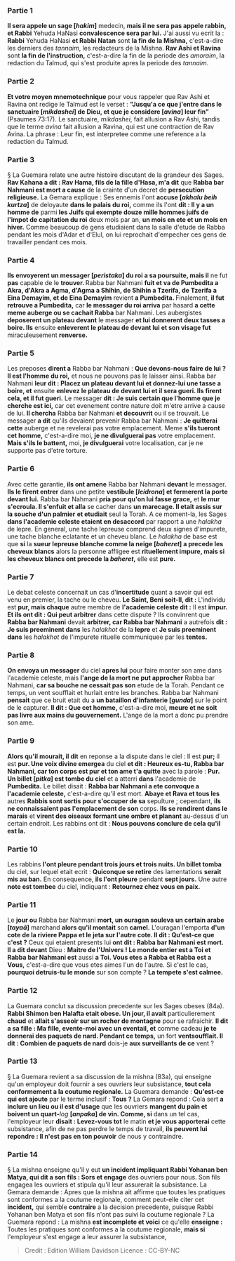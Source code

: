 
### Partie 1
<b>Il sera appele un sage [<i>hakim</i>]</b> medecin, <b>mais il ne sera pas appele rabbin, et Rabbi</b> Yehuda HaNasi</b> <b>convalescence sera par lui.</b> J'ai aussi vu ecrit la : <b>Rabbi</b> Yehuda HaNasi <b>et Rabbi Natan</b> sont <b>la fin de la Mishna,</b> c'est-a-dire les derniers des <i>tannaim</i>, les redacteurs de la Mishna. <b>Rav Ashi et Ravina</b> sont <b>la fin de l'instruction,</b> c'est-a-dire la fin de la periode des <i>amoraim</i>, la redaction du Talmud, qui s'est produite apres la periode des <i>tannaim</i>.

### Partie 2
<b>Et votre moyen mnemotechnique</b> pour vous rappeler que Rav Ashi et Ravina ont redige le Talmud est le verset : <b>"Jusqu'a ce que j'entre dans le sanctuaire [<i>mikdashei</i>] de Dieu, et que je considere [<i>avina</i>] leur fin"</b> (Psaumes 73:17). Le sanctuaire, <i>mikdashei</i>, fait allusion a Rav Ashi, tandis que le terme <i>avina</i> fait allusion a Ravina, qui est une contraction de Rav Avina. La phrase : Leur fin, est interpretee comme une reference a la redaction du Talmud.

### Partie 3
§ La Guemara relate une autre histoire discutant de la grandeur des Sages. <b>Rav Kahana a dit : Rav Hama, fils de la fille d'Hasa, m'a dit</b> que <b>Rabba bar Nahmani est mort a cause</b> de la crainte d'un decret de <b>persecution religieuse.</b> La Gemara explique : Ses ennemis l'ont <b>accuse [<i>akhalu beih kurtza</i>]</b> de deloyaute <b>dans le palais du roi,</b> comme ils l'ont <b>dit : Il y a un homme de</b> parmi <b>les Juifs qui exempte douze mille hommes juifs de l'impot de capitation du roi</b> deux mois par an, <b>un mois en ete et un mois en hiver.</b> Comme beaucoup de gens etudiaient dans la salle d'etude de Rabba pendant les mois d'Adar et d'Elul, on lui reprochait d'empecher ces gens de travailler pendant ces mois.

### Partie 4
<b>Ils envoyerent un messager [<i>peristaka</i>] du roi a sa poursuite, mais il</b> ne fut <b>pas</b> capable de le <b>trouver. </b> Rabba bar Nahmani <b>fuit et va de Pumbedita a Akra, d'Akra a Agma, d'Agma a Shihin, de Shihin a Tzerifa, de Tzerifa a Eina Demayim, et de Eina Demayim</b> revient <b>a Pumbedita. </b> Finalement, <b>il fut retrouve a Pumbedita,</b> car <b>le messager du roi arriva</b> par hasard <b>a cette meme auberge ou se cachait Rabba</b> bar Nahmani. Les aubergistes <b>deposerent un plateau devant</b> le messager <b>et lui donnerent deux tasses a boire. Ils</b> ensuite <b>enleverent le plateau de devant lui et son visage fut</b> miraculeusement <b>renverse.</b>

### Partie 5
Les preposes <b>dirent a</b> Rabba bar Nahmani : <b>Que devons-nous faire de lui ? Il est l'homme du roi,</b> et nous ne pouvons pas le laisser ainsi. Rabba bar Nahmani <b>leur dit : Placez un plateau devant lui et donnez-lui une tasse a boire, et</b> ensuite <b>enlevez le plateau de devant lui et il sera gueri. Ils firent cela, et il fut gueri.</b> Le messager <b>dit : Je suis certain que l'homme que je cherche est ici,</b> car cet evenement contre nature doit m'etre arrive a cause de lui. <b>Il chercha</b> Rabba bar Nahmani <b>et decouvrit</b> ou il se trouvait. Le messager <b>a dit</b> qu'ils devaient prevenir Rabba bar Nahmani : <b>Je quitterai cette</b> auberge et ne revelerai pas votre emplacement. Meme <b>s'ils tueront cet homme,</b> c'est-a-dire moi, <b>je ne divulguerai pas</b> votre emplacement. <b>Mais s'ils le battent,</b> moi, <b>je divulguerai</b> votre localisation, car je ne supporte pas d'etre torture.

### Partie 6
Avec cette garantie, <b>ils ont amene</b> Rabba bar Nahmani <b>devant</b> le messager. <b>Ils le firent entrer</b> dans une petite <b>vestibule [<i>leidrona</i>] et fermerent la porte devant lui.</b> Rabba bar Nahmani <b>pria pour qu'on lui fasse grace,</b> et <b>le mur s'ecroula. Il s'enfuit et alla</b> se cacher dans <b>un marecage. Il etait assis sur la souche d'un palmier</b> <b>et etudiait</b> seul la Torah. A ce moment-la, les Sages <b>dans l'academie celeste etaient en desaccord</b> par rapport a une <i>halakha</i> de lepre. En general, une tache lepreuse comprend deux signes d'impurete, une tache blanche eclatante et un cheveu blanc. Le <i>halakha</i> de base est que <b>si</b> la <b>sueur lepreuse blanche comme la neige [<i>baheret</i>] a precede les cheveux blancs</b> alors la personne affligee est <b>rituellement impure, mais si les cheveux blancs ont precede la <i>baheret</i>,</b> elle est <b>pure.</b>

### Partie 7
Le debat celeste concernait un cas d'<b>incertitude</b> quant a savoir qui est venu en premier, la tache ou le cheveu. <b>Le Saint, Beni soit-Il, dit :</b> L'individu est <b>pur, mais chaque</b> autre membre de <b>l'academie celeste dit :</b> Il est <b>impur. Et ils ont dit : Qui peut arbitrer</b> dans cette dispute ? Ils convinrent que <b>Rabba bar Nahmani</b> devait <b>arbitrer, car Rabba bar Nahmani</b> a autrefois <b>dit : Je suis preeminent dans</b> les <i>halakhot</i> de la <b>lepre</b> et <b>Je suis preeminent dans</b> les <i>halakhot</i> de l'impurete rituelle communiquee par les <b>tentes.</b>

### Partie 8
<b>On envoya un messager</b> du ciel <b>apres lui</b> pour faire monter son ame dans l'academie celeste, mais <b>l'ange de la mort ne put approcher</b> Rabba bar Nahmani, <b>car sa bouche ne cessait pas son</b> etude de la Torah. Pendant ce temps, un vent soufflait et hurlait entre les branches.</b> Rabba bar Nahmani <b>pensait</b> que ce bruit etait du a <b>un bataillon d'infanterie [<i>gunda</i>]</b> sur le point de le capturer. <b>Il dit : Que cet homme,</b> c'est-a-dire moi, <b>meure et ne soit pas livre aux mains du gouvernement.</b> L'ange de la mort a donc pu prendre son ame.

### Partie 9
<b>Alors qu'il mourait, il dit</b> en reponse a la dispute dans le ciel : Il est <b>pur;</b> il est <b>pur. Une voix divine emergea</b> du ciel <b>et dit : Heureux es-tu, Rabba bar Nahmani, car ton corps est pur et ton ame t'a quitte</b> avec</b> la parole : <b>Pur. Un billet [<i>pitka</i>] est tombe du ciel</b> et a atterri <b>dans</b> l'academie de <b>Pumbedita.</b> Le billet disait : <b>Rabba bar Nahmani a ete convoque a l'academie celeste,</b> c'est-a-dire qu'il est mort. <b>Abaye et Rava et tous les</b> autres <b>Rabbis sont sortis pour s'occuper de sa</b> sepulture ; cependant, <b>ils ne connaissaient pas l'emplacement de son</b> corps. <b>Ils se rendirent dans le marais</b> et <b>virent des oiseaux formant une ombre et planant</b> au-dessus d'un certain endroit. Les rabbins ont dit : <b>Nous pouvons <b>conclure de cela</b> qu'il est la.</b>

### Partie 10
Les rabbins <b>l'ont pleure pendant trois jours et trois nuits. Un billet tomba</b> du ciel, sur lequel etait ecrit : <b>Quiconque se retire</b> des lamentations <b>serait mis au ban.</b> En consequence, <b>ils l'ont pleure</b> pendant <b>sept jours.</b> Une autre <b>note est tombee</b> du ciel, indiquant : <b>Retournez chez vous en paix.</b>

### Partie 11
Le <b>jour ou</b> Rabba bar Nahmani <b>mort, un ouragan souleva un certain arabe [<i>tayaâ</i>]</b> marchand <b>alors qu'il montait</b> son <b>camel.</b> L'ouragan l'emporta <b>d'un cote de la riviere Pappa et le jeta sur l'autre cote. Il dit : Qu'est-ce que c'est ? </b> Ceux qui etaient presents lui <b>ont dit : Rabba bar Nahmani est mort. Il a dit devant</b> Dieu : <b>Maitre de l'Univers ! Le monde entier est a Toi et Rabba bar Nahmani est</b> aussi <b>a Toi. Vous etes a Rabba et Rabba est a Vous,</b> c'est-a-dire que vous etes aimes l'un de l'autre. Si c'est le cas, <b>pourquoi detruis-tu le monde</b> sur son compte ? <b>La tempete s'est calmee.</b>

### Partie 12
La Guemara conclut sa discussion precedente sur les Sages obeses (84a). <b>Rabbi Shimon ben Halafta etait obese. Un jour, il avait</b> particulierement <b>chaud</b> et <b>allait s'asseoir sur un rocher de montagne</b> pour se rafraichir. <b>Il dit a sa fille : Ma fille, evente-moi avec un eventail, et</b> comme cadeau <b>je te donnerai des paquets de nard. Pendant ce temps,</b> un fort <b>ventsoufflait. Il dit : Combien de paquets de nard</b> dois-je <b>aux surveillants de ce</b> vent ?

### Partie 13
§ La Guemara revient a sa discussion de la mishna (83a), qui enseigne qu'un employeur doit fournir a ses ouvriers leur subsistance, <b>tout cela conformement a la coutume regionale.</b> La Guemara demande : <b>Qu'est-ce qui est ajoute</b> par le terme inclusif : <b>Tous ?</b> La Gemara repond : Cela sert <b>a inclure un lieu ou il est d'usage</b> que les ouvriers <b>mangent du pain et boivent un quart-</b><i>log</i> <b>[<i>anpaka</i>] de vin. Comme, si</b> dans un tel cas, l'employeur leur <b>disait : Levez-vous tot</b> le matin <b>et je vous apporterai</b> cette subsistance, afin de ne pas perdre le temps de travail, <b>ils peuvent lui repondre : Il n'est pas en ton pouvoir</b> de nous y contraindre.

### Partie 14
§ La mishna enseigne qu'il y eut <b>un incident impliquant Rabbi Yohanan ben Matya, qui dit a son fils : Sors et engage</b> des ouvriers pour nous. Son fils engagea les ouvriers et stipula qu'il leur assurerait la subsistance. La Gemara demande : Apres que la mishna ait affirme que toutes les pratiques sont conformes a la coutume regionale, comment peut-elle citer cet <b>incident,</b> qui semble <b>contraire</b> a la decision precedente, puisque Rabbi Yohanan ben Matya et son fils n'ont pas suivi la coutume regionale ? La Guemara repond : La mishna <b>est incomplete et voici</b> ce qu'elle <b>enseigne :</b> Toutes les pratiques sont conformes a la coutume regionale, <b>mais si</b> l'employeur s'est engage a leur assurer la subsistance,

>Credit : Edition William Davidson
>Licence : CC-BY-NC
